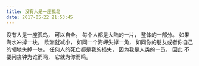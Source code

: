 ```yaml
---
title: 没有人是一座孤岛
date: 2017-05-22 21:53:45
---
```



没有人是一座孤岛，
可以自全。
每个人都是大陆的一片，
整体的一部分。
如果海水冲掉一块，
欧洲就减小，
如同一个海岬失掉一角，
如同你的朋友或者你自己的领地失掉一块，
任何人的死亡都是我的损失，
因为我是人类的一员，
因此 不要问丧钟为谁而鸣，
它就为你而鸣。 

 


